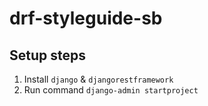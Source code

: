 # drf-styleguide-sb

## Setup steps

1. Install `django` & `djangorestframework`
2. Run command `django-admin startproject`
